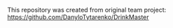 This repository was created from original team project: 
https://github.com/DanyloTytarenko/DrinkMaster

